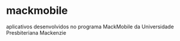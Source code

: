 mackmobile
==========

aplicativos desenvolvidos no programa MackMobile da Universidade Presbiteriana Mackenzie
